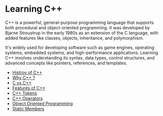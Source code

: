 # Learning C++
C++ is a powerful, general-purpose programming language that supports both procedural and object-oriented programming. It was developed by Bjarne Stroustrup in the early 1980s as an extension of the C language, with added features like classes, objects, inheritance, and polymorphism. 

It's widely used for developing software such as game engines, operating systems, embedded systems, and high-performance applications. Learning C++ involves understanding its syntax, data types, control structures, and advanced concepts like pointers, references, and templates.


- <a href="https://github.com/RaviTambade/ycp/tree/main/CPP/notes/historycpp.md">Histroy of C++</a>
- <a href="https://github.com/RaviTambade/ycp/tree/main/CPP/notes/whycpp.md">Why C++ ?</a>
- <a href="https://github.com/RaviTambade/ycp/tree/main/CPP/notes/cvscpp.md">C vs C++</a>
- <a href="https://github.com/RaviTambade/ycp/tree/main/CPP/notes/featuresofcpp.md">Features of C++</a>
- <a href="https://github.com/RaviTambade/ycp/tree/main/CPP/notes/cpptokens.md">C++ Tokens</a>
- <a href="https://github.com/RaviTambade/ycp/tree/main/CPP/notes/operators.md">C++ Operators</a>
- <a href="https://github.com/RaviTambade/ycp/tree/main/CPP/notes/oops.md">Object Oriented Programming</a>
- <a href="https://github.com/RaviTambade/ycp/tree/main/CPP/notes/staticmembers.md">Static Members</a>